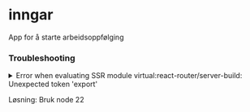 # inngar
App for å starte arbeidsoppfølging

### Troubleshooting

<details>
  <summary>Error when evaluating SSR module virtual:react-router/server-build: Unexpected token 'export'</summary>
  (node:98469) Warning: To load an ES module, set "type": "module" in the package.json or use the .mjs extension.
(Use `node --trace-warnings ...` to show where the warning was created)
15:43:25 [vite] (ssr) Error when evaluating SSR module virtual:react-router/server-build: Unexpected token 'export'
      at internalCompileFunction (node:internal/vm:73:18)
      at wrapSafe (node:internal/modules/cjs/loader:1153:20)
      at Module._compile (node:internal/modules/cjs/loader:1205:27)
      at Object.Module._extensions..js (node:internal/modules/cjs/loader:1295:10)
      at Module.load (node:internal/modules/cjs/loader:1091:32)
      at Function.Module._load (node:internal/modules/cjs/loader:938:12)
      at cjsLoader (node:internal/modules/esm/translators:284:17)
      at ModuleWrap.<anonymous> (node:internal/modules/esm/translators:234:7)
      at ModuleJob.run (node:internal/modules/esm/module_job:217:25)
      at ModuleLoader.import (node:internal/modules/esm/loader:316:24)
15:43:25 [vite] Internal server error: Unexpected token 'export'
      at internalCompileFunction (node:internal/vm:73:18)
      at wrapSafe (node:internal/modules/cjs/loader:1153:20)
      at Module._compile (node:internal/modules/cjs/loader:1205:27)
      at Object.Module._extensions..js (node:internal/modules/cjs/loader:1295:10)
      at Module.load (node:internal/modules/cjs/loader:1091:32)
      at Function.Module._load (node:internal/modules/cjs/loader:938:12)
      at cjsLoader (node:internal/modules/esm/translators:284:17)
      at ModuleWrap.<anonymous> (node:internal/modules/esm/translators:234:7)
      at ModuleJob.run (node:internal/modules/esm/module_job:217:25)
      at ModuleLoader.import (node:internal/modules/esm/loader:316:24)
</details>

Løsning: Bruk node 22